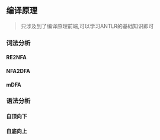 ## 编译原理

> 只涉及到了编译原理前端,可以学习ANTLR的基础知识即可

### 词法分析

#### RE2NFA

#### NFA2DFA

#### mDFA

### 语法分析

#### 自顶向下

#### 自底向上